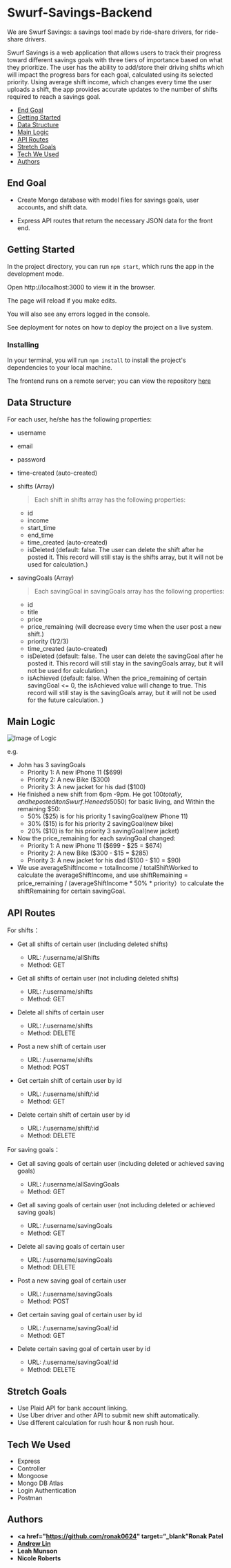 # Swurf-Savings-Backend

We are Swurf Savings: a savings tool made by ride-share drivers, for ride-share drivers.

Swurf Savings is a web application that allows users to track their progress toward different savings goals with three tiers of importance based on what they prioritize.  The user has the ability to add/store their driving shifts which will impact the progress bars for each goal, calculated using its selected priority.  Using average shift income, which changes every time the user uploads a shift, the app provides accurate updates to the number of shifts required to reach a savings goal.


* [End Goal](#end-goal)
* [Getting Started](#getting-started)
* [Data Structure](#data-structure)
* [Main Logic](#main-logic)
* [API Routes](#api-routes)
* [Stretch Goals](#stretch-goals)
* [Tech We Used](#tech-we-used)
* [Authors](#authors)


## End Goal

- Create Mongo database with model files for savings goals, user accounts, and shift data.

- Express API routes that return the necessary JSON data for the front end. 


## Getting Started

In the project directory, you can run `npm start`, which runs the app in the development mode.

Open http://localhost:3000 to view it in the browser.

The page will reload if you make edits.

You will also see any errors logged in the console.

See deployment for notes on how to deploy the project on a live system.


### Installing

In your terminal, you will run `npm install` to install the project's dependencies to your local machine.

The frontend runs on a remote server; you can view the repository [here](https://github.com/ronak0624/swurf-savings)


## Data Structure

For each user, he/she has the following properties:
- username
- email
- password
- time-created (auto-created)

- shifts (Array) 
  > Each shift in shifts array has the following properties:
  - id
  - income
  - start_time
  - end_time
  - time_created (auto-created)
  - isDeleted (default: false. The user can delete the shift after he posted it. This record will still stay is the shifts array, but it will not be used for calculation.)
  
- savingGoals (Array) 
  > Each savingGoal in savingGoals array has the following properties:
  - id
  - title
  - price 
  - price_remaining (will decrease every time when the user post a new shift.)
  - priority (1/2/3)
  - time_created (auto-created)
  - isDeleted (default: false. The user can delete the savingGoal after he posted it. This record will still stay in the savingGoals array, but it will not be used for calculation.)
  - isAchieved (default: false. When the price_remaining of certain savingGoal <= 0, the isAchieved value will change to true.   This record will still stay is the savingGoals array, but it will not be used for the future calculation. )


## Main Logic

![Image of Logic](https://i.ibb.co/2kwHczF/logic.png)

e.g. 
- John has 3 savingGoals
  - Priority 1: A new iPhone 11 ($699)
  - Priority 2: A new Bike ($300)
  - Priority 3: A new jacket for his dad ($100)
- He finished a new shift from 6pm -9pm. He got $100 totally, and he posted it on Swurf. He needs 50% of the income ($50) for basic living, and Within the remaining $50:
  - 50% ($25) is for his priority 1 savingGoal(new iPhone 11)
  - 30% ($15) is for his priority 2 savingGoal(new bike)
  - 20% ($10) is for his priority 3 savingGoal(new jacket)
- Now the price_remaining for each savingGoal changed:
  - Priority 1: A new iPhone 11 ($699 - $25 = $674)
  - Priority 2: A new Bike ($300 - $15 = $285)
  - Priority 3: A new jacket for his dad ($100 - $10 = $90) 
- We use averageShiftIncome = totalIncome / totalShiftWorked to calculate the averageShiftIncome, and use shiftRemaining = price_remaining / (averageShiftIncome * 50% * priority）to calculate the shiftRemaining for certain savingGoal.


## API Routes
For shifts：
- Get all shifts of certain user (including deleted shifts)
  - URL: /:username/allShifts
  - Method: GET
- Get all shifts of certain user (not including deleted shifts)
  - URL: /:username/shifts
  - Method: GET  
- Delete all shifts of certain user
  - URL: /:username/shifts
  - Method: DELETE
- Post a new shift of certain user
  - URL: /:username/shifts
  - Method: POST
  
- Get certain shift of certain user by id
  - URL: /:username/shift/:id
  - Method: GET
- Delete certain shift of certain user by id
  - URL: /:username/shift/:id
  - Method: DELETE

For saving goals：
- Get all saving goals of certain user (including deleted or achieved saving goals)
  - URL: /:username/allSavingGoals
  - Method: GET
- Get all saving goals of certain user (not including deleted or achieved saving goals)
  - URL: /:username/savingGoals
  - Method: GET
- Delete all saving goals of certain user
  - URL: /:username/savingGoals
  - Method: DELETE
- Post a new saving goal of certain user
  - URL: /:username/savingGoals
  - Method: POST
  
- Get certain saving goal of certain user by id
  - URL: /:username/savingGoal/:id
  - Method: GET
- Delete certain saving goal of certain user by id
  - URL: /:username/savingGoal/:id
  - Method: DELETE

## Stretch Goals

- Use Plaid API for bank account linking.
- Use Uber driver and other API to submit new shift automatically.
- Use different calculation for rush hour & non rush hour.

## Tech We Used

* Express
* Controller
* Mongoose
* Mongo DB Atlas
* Login Authentication
* Postman

## Authors
* **<a href="https://github.com/ronak0624" target=“_blank”Ronak Patel</a>**
* **<a href="https://github.com/andrewlin618" target=“_blank”>Andrew Lin</a>**
* **Leah Munson**
* **Nicole Roberts**
